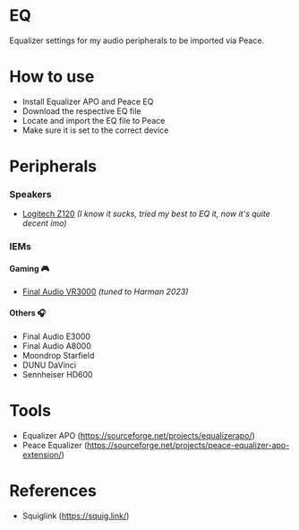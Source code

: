 # EQ
Equalizer settings for my audio peripherals to be imported via Peace.

# How to use
- Install Equalizer APO and Peace EQ
- Download the respective EQ file
- Locate and import the EQ file to Peace
- Make sure it is set to the correct device

# Peripherals
### Speakers
- [Logitech Z120](https://github.com/oiwyn/EQ/blob/f09dfc3e36a91762da63bd7d03a6ed1c3c3e95f5/ok-peq-logitech-z120.txt) _(I know it sucks, tried my best to EQ it, now it's quite decent imo)_ 

### IEMs
#### Gaming 🎮
- [Final Audio VR3000](https://github.com/oiwyn/EQ/blob/f09dfc3e36a91762da63bd7d03a6ed1c3c3e95f5/ok-peq-final-vr3000.txt) _(tuned to Harman 2023)_ 

#### Others 🎧
- Final Audio E3000
- Final Audio A8000
- Moondrop Starfield
- DUNU DaVinci
- Sennheiser HD600

# Tools
- Equalizer APO (https://sourceforge.net/projects/equalizerapo/)
- Peace Equalizer (https://sourceforge.net/projects/peace-equalizer-apo-extension/)

# References
- Squiglink (https://squig.link/)
